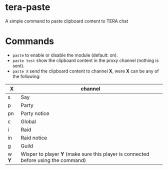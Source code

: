 # tera-paste
A simple command to paste clipboard content to TERA chat

# Commands
- `paste` to enable or disable the module (default: on).
- `paste test` show the clipboard content in the proxy channel (nothing is sent).
- `paste X` send the clipboard content to channel **X**, were **X** can be any of the following:

| **X**  | channel |
| ------------- | ------------- |
| s | Say |
| p | Party |
| pn | Party notice |
| c | Global |
| i | Raid |
| in | Raid notice|
| g | Guild |
| w **Y** | Wisper to player **Y** (make sure this player is connected before using the command) |
